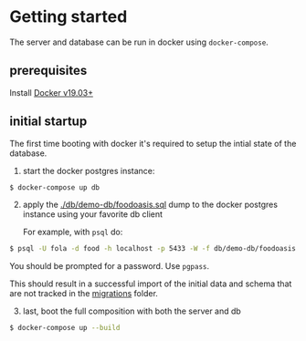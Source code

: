 # Getting started

The server and database can be run in docker using `docker-compose`.

## prerequisites

Install [Docker v19.03+](https://docs.docker.com/get-docker/)

## initial startup

The first time booting with docker it's required to setup the intial state of
the database.

1. start the docker postgres instance:

```bash
$ docker-compose up db
```

2. apply the [./db/demo-db/foodoasis.sql](./db/demo-db/foodoasis.sql) dump to
   the docker postgres instance using your favorite db client

   For example, with `psql` do:

```bash
$ psql -U fola -d food -h localhost -p 5433 -W -f db/demo-db/foodoasis.sql
```

You should be prompted for a password. Use `pgpass`.

This should result in a successful import of the initial data and schema that
are not tracked in the [migrations](./migrations) folder.

3. last, boot the full composition with both the server and db

```bash
$ docker-compose up --build
```
